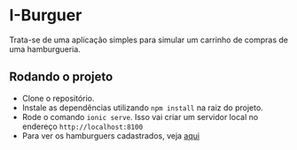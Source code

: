 # I-Burguer

Trata-se de uma aplicação simples para simular um carrinho de compras de uma hamburgueria.

## Rodando o projeto

 - Clone o repositório.
 - Instale as dependências utilizando `npm install` na raiz do projeto.
 - Rode o comando `ionic serve`. Isso vai criar um servidor local no endereço `http://localhost:8100`
 - Para ver os hamburguers cadastrados, veja [aqui](https://github.com/liverday/i-burguer-api)